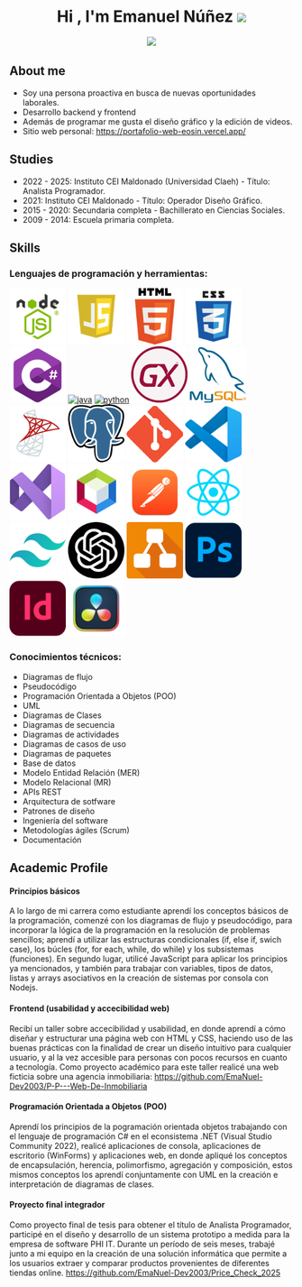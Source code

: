 <h1 align="center"><b>
  Hi , I'm Emanuel Núñez </b><img src="https://media.giphy.com/media/hvRJCLFzcasrR4ia7z/giphy.gif" width="35"></h1>
<p align="center">
  <a href="https://github.com/DenverCoder1/readme-typing-svg">
    <img src="https://readme-typing-svg.herokuapp.com?console&color=cyan&size=25&center=true&vCenter=true&width=600&height=100&lines=Junior+Developer;">
  </a>
</p>






## **About me**

- Soy una persona proactiva en busca de nuevas oportunidades laborales.
- Desarrollo backend y frontend
- Además de programar me gusta el diseño gráfico y la edición de videos.
- Sitio web personal: https://portafolio-web-eosin.vercel.app/

## **Studies**
- 2022 - 2025: Instituto CEI Maldonado (Universidad Claeh) - Título: Analista Programador.
- 2021: Instituto CEI Maldonado - Título: Operador Diseño Gráfico. 
- 2015 - 2020: Secundaria completa - Bachillerato en Ciencias Sociales.
- 2009 - 2014: Escuela primaria completa.
  
## **Skills**
### Lenguajes de programación y herramientas:

[<img src="/imgs/nodejs-image.webp" alt="node.js" width="100">](https://docs.python.org/3/library/index.html)
[<img src="/imgs/javascript-logo-javascript-icon-transparent-free-png.webp" alt="JS" width="100">](https://docs.python.org/3/library/index.html)
[<img src="/imgs/HTML5_logo_and_wordmark.svg.png" alt="html" width="100">](https://docs.python.org/3/library/index.html)
[<img src="/imgs/css_logo.png" alt="css" width="100">](https://docs.python.org/3/library/index.html)
[<img src="/imgs/Csharp_Logo.png" alt="csharp" width="100">](https://docs.python.org/3/library/index.html)
[<img src="https://cdn.iconscout.com/icon/free/png-128/java-2038875-1720088.png" alt="java" width="100">](https://docs.oracle.com/en/java/)
[<img src="https://cdn.iconscout.com/icon/free/png-256/python-3521655-2945099.png" alt="python" width="100">](https://docs.python.org/3/library/index.html)
[<img src="/imgs/gx_logo.png" alt="genexus" width="100">](https://docs.python.org/3/library/index.html)
[<img src="/imgs/mysql.png" alt="mysql" width="100">](https://docs.python.org/3/library/index.html)
[<img src="/imgs/microsoft-sql-server.png" alt="sqlserver" width="100">](https://docs.python.org/3/library/index.html)
[<img src="/imgs/Postgresql_elephant.svg.png" alt="postgresql" width="100">](https://docs.python.org/3/library/index.html)
[<img src="/imgs/git_logo.png" alt="git" width="100">](https://docs.python.org/3/library/index.html)
[<img src="/imgs/Visual_Studio_Code_1.35_icon.svg.png" alt="vsc" width="100">](https://docs.python.org/3/library/index.html)
[<img src="/imgs/VS_Logo.png" alt="vs" width="100">](https://docs.python.org/3/library/index.html)
[<img src="/imgs/62bcc24124954158f4c5feac_NetBeans-Logo.wine.png" alt="netbeans" width="100">](https://docs.python.org/3/library/index.html)
[<img src="/imgs/postman_macos_bigsur_icon_189815.png" alt="postman" width="100">](https://docs.python.org/3/library/index.html)
[<img src="/imgs/React.js_logo-512.webp" alt="react" width="100">](https://docs.python.org/3/library/index.html)
[<img src="/imgs/tailwind_Logo.png" alt="tailwind" width="100">](https://docs.python.org/3/library/index.html)
[<img src="/imgs/chatgpt.png" alt="chatgpt" width="100">](https://docs.python.org/3/library/index.html)
[<img src="/imgs/Diagrams.net_Logo.svg.png" alt="drawio" width="100">](https://docs.python.org/3/library/index.html)
[<img src="/imgs/photoshop.png" alt="photoshop" width="100">](https://docs.python.org/3/library/index.html)
[<img src="/imgs/indesign.png" alt="indesing" width="100">](https://docs.python.org/3/library/index.html)
[<img src="/imgs/512px-DaVinci_Resolve_Studio.png" alt="DavinciResolve" width="100">](https://docs.python.org/3/library/index.html)

### Conocimientos técnicos:
- Diagramas de flujo
- Pseudocódigo
- Programación Orientada a Objetos (POO)
- UML  
- Diagramas de Clases
- Diagramas de secuencia
- Diagramas de actividades
- Diagramas de casos de uso
- Diagramas de paquetes
- Base de datos
- Modelo Entidad Relación (MER)
- Modelo Relacional (MR)
- APIs REST
- Arquitectura de sotfware
- Patrones de diseño
- Ingeniería del software
- Metodologías ágiles (Scrum)
- Documentación

## Academic Profile

#### Principios básicos
A lo largo de mi carrera como estudiante aprendí  los conceptos básicos de la programación, comenzé con los diagramas de flujo y pseudocódigo, para incorporar 
la lógica de la programación en la resolución de problemas sencillos; aprendí a utilizar las estructuras condicionales (if, else if, swich case), los búcles 
(for, for each, while, do while) y los subsistemas (funciones). En segundo lugar, utilicé JavaScript para aplicar los principios ya mencionados, y también para trabajar con 
variables, tipos de datos, listas y arrays asociativos en la creación de sistemas por consola con Nodejs. 

#### Frontend (usabilidad y accecibilidad web)
Recibí un taller sobre accecibilidad y usabilidad, en donde aprendí a cómo diseñar y estructurar una página web con HTML y CSS, haciendo uso de las buenas
prácticas con la finalidad de crear un diseño intuitivo para cualquier usuario, y al la vez accesible para personas con pocos recursos en cuanto a tecnología.
Como proyecto académico para este taller realicé una web ficticia sobre una agencia inmobiliaria: https://github.com/EmaNuel-Dev2003/P-P---Web-De-Inmobiliaria

#### Programación Orientada a Objetos (POO)
Aprendí los principios de la pogramación orientada objetos trabajando con el lenguaje de programación C# en el econsistema .NET (Visual Studio Community 2022),
realicé aplicaciones de consola, aplicaciones de escritorio (WinForms) y aplicaciones web, en donde apliqué los conceptos de encapsulación, herencia, polimorfismo,
agregación y composición, estos mismos conceptos los aprendí conjuntamente con UML en la creación e interpretación de diagramas de clases. 


#### Proyecto final integrador
Como proyecto final de tesis para obtener el título de Analista Programador, participé
en el diseño y desarrollo de un sistema prototipo a medida para la empresa de software
PHI IT. Durante un período de seis meses, trabajé junto a mi equipo en la creación de
una solución informática que permite a los usuarios extraer y comparar productos
provenientes de diferentes tiendas online.
https://github.com/EmaNuel-Dev2003/Price_Check_2025

<!--
**EmaNuel-Dev2003/EmaNuel-Dev2003** is a ✨ _special_ ✨ repository because its `README.md` (this file) appears on your GitHub profile.

Here are some ideas to get you started:

- 🔭 Hello
- 🌱 I’m currently learning ...
- 👯 I’m looking to collaborate on ...
- 🤔 I’m looking for help with ...
- 💬 Ask me about ...
- 📫 How to reach me: ...
- 😄 Pronouns: ...
- ⚡ Fun fact: ...
-->

